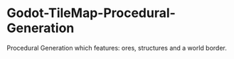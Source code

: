 # Godot-TileMap-Procedural-Generation
Procedural Generation which features: ores, structures and a world border.
